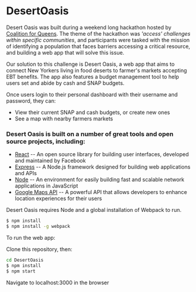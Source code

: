 # DesertOasis

Desert Oasis was built during a weekend long hackathon hosted by [Coalition for Queens](http://www.c4q.nyc/). The theme of the hackathon was *'access' challenges within specific communities*, and participants were tasked with the mission of identifying a population that faces barriers accessing a critical resource, and building a web app that will solve this issue. 

Our solution to this challenge is Desert Oasis, a web app that aims to connect New Yorkers living in food deserts to farmer's markets accepting EBT benefits. The app also features a budget management tool to help users set and abide by cash and SNAP budgets.

Once users login to their personal dashboard with their username and password, they can:
* View their current SNAP and cash budgets, or create new ones
* See a map with nearby farmers markets

### Desert Oasis is built on a number of great tools and open source projects, including:
* [React](https://facebook.github.io/react/) -- An open source library for building user interfaces, developed and maintained by Facebook
* [Express](https://expressjs.com/) -- A Node.js framework designed for building web applications and APIs
* [Node](https://nodejs.org/en/) -- An environment for easily building fast and scalable network applications in JavaScript
* [Google Maps API](https://developers.google.com/maps/) -- A powerful API that allows developers to enhance location experiences for their users

Desert Oasis requires Node and a global installation of Webpack to run.
```sh
$ npm install
$ npm install -g webpack
```

To run the web app:

Clone this repository, then:
```sh
cd DesertOasis
$ npm install
$ npm start
```
Navigate to localhost:3000 in the browser


